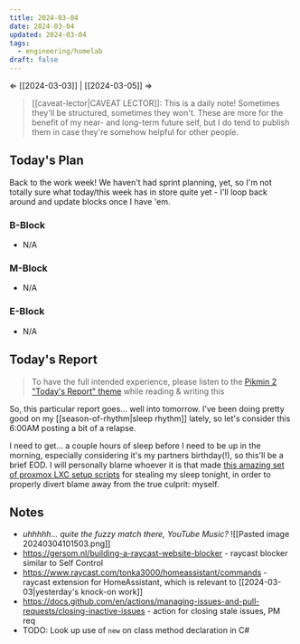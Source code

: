 ```yaml
---
title: 2024-03-04
date: 2024-03-04
updated: 2024-03-04
tags:
  - engineering/homelab
draft: false
---
```

⇐ [[2024-03-03]] | [[2024-03-05]] ⇒

> [[caveat-lector|CAVEAT LECTOR]]: This is a daily note! Sometimes they'll be structured, sometimes they won't. These are more for the benefit of my near- and long-term future self, but I do tend to publish them in case they're somehow helpful for other people.

## Today's Plan

Back to the work week! We haven't had sprint planning, yet, so I'm not totally sure what today/this week has in store quite yet - I'll loop back around and update blocks once I have 'em.

### B-Block

- N/A

### M-Block

- N/A

### E-Block

- N/A

## Today's Report

> To have the full intended experience, please listen to the [Pikmin 2 "Today's Report" theme](https://www.youtube.com/watch?v=l1fCmKZnq3U&list=PLwyW5mbdZMGN8mGTqvDhsBs37SW4TkHcw&index=85) while reading & writing this

So, this particular report goes... well into tomorrow. I've been doing pretty good on my [[season-of-rhythm|sleep rhythm]] lately, so let's consider this 6:00AM posting a bit of a relapse.

I need to get... a couple hours of sleep before I need to be up in the morning, especially considering it's my partners birthday(!), so this'll be a brief EOD. I will personally blame whoever it is that made [this amazing set of proxmox LXC setup scripts](https://tteck.github.io/Proxmox/) for stealing my sleep tonight, in order to properly divert blame away from the true culprit: myself.

## Notes

-  *uhhhhh... quite the fuzzy match there, YouTube Music?*
  ![[Pasted image 20240304101503.png]]
- https://gersom.nl/building-a-raycast-website-blocker - raycast blocker similar to Self Control
- https://www.raycast.com/tonka3000/homeassistant/commands - raycast extension for HomeAssistant, which is relevant to [[2024-03-03|yesterday's knock-on work]]
- https://docs.github.com/en/actions/managing-issues-and-pull-requests/closing-inactive-issues - action for closing stale issues, PM req
- TODO: Look up use of `new` on class method declaration in C#